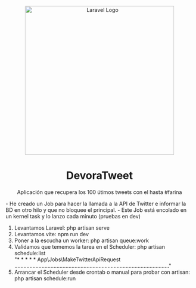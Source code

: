 <p align="center"><a href="https://laravel.com" target="_blank"><img src="https://raw.githubusercontent.com/laravel/art/master/logo-lockup/5%20SVG/2%20CMYK/1%20Full%20Color/laravel-logolockup-cmyk-red.svg" width="400" alt="Laravel Logo"></a></p>

<h1 align="center">DevoraTweet</h1>
<p align="center"> Aplicación que recupera los 100 útimos tweets con el hasta #farina </p>
- He creado un Job para hacer la llamada a la API de Twitter e informar la BD en otro hilo y que no bloquee el principal.
- Este Job está encolado en un kernel task y lo lanzo cada minuto (pruebas en dev)

1. Levantamos Laravel: php artisan serve
2. Levantamos vite: npm run dev
3. Poner a la escucha un worker: php artisan queue:work
4. Validamos que tememos la tarea en el Scheduler:  php artisan schedule:list <br>
"* * * * *  App\Jobs\MakeTwitterApiRequest ......................................................................................................."
4. Arrancar el Scheduler desde crontab o manual para probar con artisan: php artisan schedule:run 
